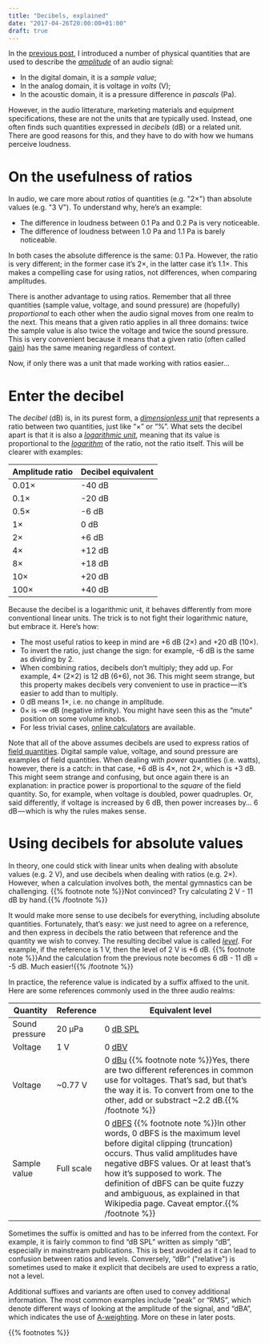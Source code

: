 ```yaml
---
title: "Decibels, explained"
date: "2017-04-26T20:00:00+01:00"
draft: true
---
```


In the [previous post](<{{% ref "life.md" %}}>), I introduced a number of physical quantities that are used to describe the *[amplitude](<{{% ref "anatomy.md" %}}>)* of an audio signal:

-   In the digital domain, it is a *sample value*;
-   In the analog domain, it is voltage in *volts* (V);
-   In the acoustic domain, it is a pressure difference in *pascals* (Pa).

However, in the audio litterature, marketing materials and equipment specifications, these are not the units that are typically used. Instead, one often finds such quantities expressed in *decibels* (dB) or a related unit. There are good reasons for this, and they have to do with how we humans perceive loudness.

# On the usefulness of ratios

In audio, we care more about *ratios* of quantities (e.g. "2×") than absolute values (e.g. "3 V"). To understand why, here’s an example:

-   The difference in loudness between 0.1 Pa and 0.2 Pa is very noticeable.
-   The difference of loudness between 1.0 Pa and 1.1 Pa is barely noticeable.

In both cases the absolute difference is the same: 0.1 Pa. However, the ratio is very different; in the former case it’s 2×, in the latter case it’s 1.1×. This makes a compelling case for using ratios, not differences, when comparing amplitudes.

There is another advantage to using ratios. Remember that all three quantities (sample value, voltage, and sound pressure) are (hopefully) *proportional* to each other when the audio signal moves from one realm to the next. This means that a given ratio applies in all three domains: twice the sample value is also twice the voltage and twice the sound pressure. This is very convenient because it means that a given ratio (often called [gain][]) has the same meaning regardless of context.

Now, if only there was a unit that made working with ratios easier…

# Enter the decibel

The *decibel* (dB) is, in its purest form, a *[dimensionless unit][]* that represents a ratio between two quantities, just like “×” or “%”. What sets the decibel apart is that it is also a *[logarithmic unit][]*, meaning that its value is proportional to the *[logarithm][]* of the ratio, not the ratio itself. This will be clearer with examples:

| Amplitude ratio | Decibel equivalent |
| --------------- | ------------------ |
| 0.01×           | -40 dB             |
| 0.1×            | -20 dB             |
| 0.5×            | -6 dB              |
| 1×              | 0 dB               |
| 2×              | +6 dB              |
| 4×              | +12 dB             |
| 8×              | +18 dB             |
| 10×             | +20 dB             |
| 100×            | +40 dB             |

Because the decibel is a logarithmic unit, it behaves differently from more conventional linear units. The trick is to not fight their logarithmic nature, but embrace it. Here’s how:

-   The most useful ratios to keep in mind are +6 dB (2×) and +20 dB (10×).
-   To invert the ratio, just change the sign: for example, -6 dB is the same as dividing by 2.
-   When combining ratios, decibels don’t multiply; they add up. For example, 4× (2×2) is 12 dB (6+6), not 36. This might seem strange, but this property makes decibels very convenient to use in practice — it’s easier to add than to multiply.
-   0 dB means 1×, i.e. no change in amplitude.
-   0× is -∞ dB (negative infinity). You might have seen this as the “mute” position on some volume knobs.
-   For less trivial cases, [online calculators][dbcalc] are available.

Note that all of the above assumes decibels are used to express ratios of [field quantities][]. Digital sample value, voltage, and sound pressure are examples of field quantities. When dealing with *power* quantities (i.e. watts), however, there is a catch: in that case, +6 dB is 4×, not 2×, which is +3 dB. This might seem strange and confusing, but once again there is an explanation: in practice power is proportional to the *square* of the field quantity. So, for example, when voltage is doubled, power quadruples. Or, said differently, if voltage is increased by 6 dB, then power increases by… 6 dB — which is why the rules makes sense.

# Using decibels for absolute values

In theory, one could stick with linear units when dealing with absolute values (e.g. 2 V), and use decibels when dealing with ratios (e.g. 2×). However, when a calculation involves both, the mental gymnastics can be challenging. {{% footnote note %}}Not convinced? Try calculating 2 V - 11 dB by hand.{{% /footnote %}}

It would make more sense to use decibels for everything, including absolute quantities. Fortunately, that’s easy: we just need to agree on a reference, and then express in decibels the ratio between that reference and the quantity we wish to convey. The resulting decibel value is called *[level][]*. For example, if the reference is 1 V, then the level of 2 V is +6 dB. {{% footnote note %}}And the calculation from the previous note becomes 6 dB - 11 dB = -5 dB. Much easier!{{% /footnote %}}

In practice, the reference value is indicated by a suffix affixed to the unit. Here are some references commonly used in the three audio realms:

| Quantity       | Reference  | Equivalent level                                                                                                                                                                                                                                                                                                                                      |
| -------------- | ---------- | ----------------------------------------------------------------------------------------------------------------------------------------------------------------------------------------------------------------------------------------------------------------------------------------------------------------------------------------------------- |
| Sound pressure | 20 µPa     | 0 [dB SPL][]                                                                                                                                                                                                                                                                                                                                          |
| Voltage        | 1 V        | 0 [dBV][]                                                                                                                                                                                                                                                                                                                                             |
| Voltage        | ~0.77 V    | 0 [dBu][] {{% footnote note %}}Yes, there are two different references in common use for voltages. That’s sad, but that’s the way it is. To convert from one to the other, add or substract ~2.2 dB.{{% /footnote %}}                                                                                                                                 |
| Sample value   | Full scale | 0 [dBFS][] {{% footnote note %}}In other words, 0 dBFS is the maximum level before digital clipping (truncation) occurs. Thus valid amplitudes have negative dBFS values. Or at least that’s how it’s supposed to work. The definition of dBFS can be quite fuzzy and ambiguous, as explained in that Wikipedia page. Caveat emptor.{{% /footnote %}} |

Sometimes the suffix is omitted and has to be inferred from the context. For example, it is fairly common to find “dB SPL” written as simply “dB”, especially in mainstream publications. This is best avoided as it can lead to confusion between ratios and levels. Conversely, “dBr” ("relative") is sometimes used to make it explicit that decibels are used to express a ratio, not a level.

Additional suffixes and variants are often used to convey additional information. The most common examples include “peak” or “RMS”, which denote different ways of looking at the amplitude of the signal, and “dBA”, which indicates the use of [A-weighting][]. More on these in later posts.

{{% footnotes %}}

[a-weighting]: https://en.wikipedia.org/wiki/A-weighting

[dbcalc]: http://www.sengpielaudio.com/calculator-db.htm

[dbfs]: https://en.wikipedia.org/wiki/DBFS

[db spl]: https://en.wikipedia.org/wiki/Sound_pressure#Sound_pressure_level

[dbv]: https://en.wikipedia.org/wiki/Decibel#Voltage

[dbu]: https://en.wikipedia.org/wiki/Decibel#Voltage

[dimensionless unit]: https://en.wikipedia.org/wiki/Dimensionless_quantity

[field quantities]: https://en.wikipedia.org/wiki/Field,_power,_and_root-power_quantities

[gain]: https://en.wikipedia.org/wiki/Gain_%28electronics%29

[level]: https://en.wikipedia.org/wiki/Level_%28logarithmic_quantity%29

[logarithm]: https://en.wikipedia.org/wiki/Logarithm

[logarithmic unit]: https://en.wikipedia.org/wiki/Logarithmic_scale
